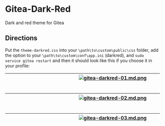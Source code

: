 # Gitea-Dark-Red

Dark and red theme for Gitea

## Directions

Put the `theme-darkred.css` into your `\path\to\custom\public\css` folder, add the option to your `\path\to\custom\conf\app.ini` (darkred), and `sudo service gitea restart` and then it should look like this if you choose it in your profile:

| &emsp;&emsp;&emsp;&emsp;&emsp;&emsp;&emsp;&emsp;&emsp;&emsp;&emsp;&emsp; [![gitea-darkred-01.md.png](https://pix.dou.bet/images/2020/09/15/gitea-darkred-01.md.png)](https://pix.dou.bet/image/HoO4) &emsp;&emsp;&emsp;&emsp;&emsp;&emsp;&emsp;&emsp;&emsp;&emsp;&emsp;&emsp;&emsp;&emsp;&emsp; |
| :--------: |

| &emsp;&emsp;&emsp;&emsp;&emsp;&emsp;&emsp;&emsp;&emsp;&emsp;&emsp;&emsp; [![gitea-darkred-02.md.png](https://pix.dou.bet/images/2020/09/15/gitea-darkred-02.md.png)](https://pix.dou.bet/image/g7c5) &emsp;&emsp;&emsp;&emsp;&emsp;&emsp;&emsp;&emsp;&emsp;&emsp;&emsp;&emsp;&emsp;&emsp;&emsp; |
| :--------: |

| &emsp;&emsp;&emsp;&emsp;&emsp;&emsp;&emsp;&emsp;&emsp;&emsp;&emsp;&emsp; [![gitea-darkred-03.md.png](https://pix.dou.bet/images/2020/09/15/gitea-darkred-03.md.png)](https://pix.dou.bet/image/gzgA) &emsp;&emsp;&emsp;&emsp;&emsp;&emsp;&emsp;&emsp;&emsp;&emsp;&emsp;&emsp;&emsp;&emsp;&emsp; |
| :--------: |
